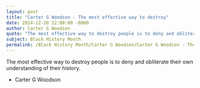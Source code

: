```yaml
---
layout: post
title: "Carter G Woodson - The most effective way to destroy"
date: 2024-12-28 12:00:00 -0000
author: Carter G Woodson
quote: "The most effective way to destroy people is to deny and obliterate their own understanding of their history."
subject: Black History Month
permalink: /Black History Month/Carter G Woodson/Carter G Woodson - The most effective way to destroy
---
```


The most effective way to destroy people is to deny and obliterate their own understanding of their history.

- Carter G Woodson
